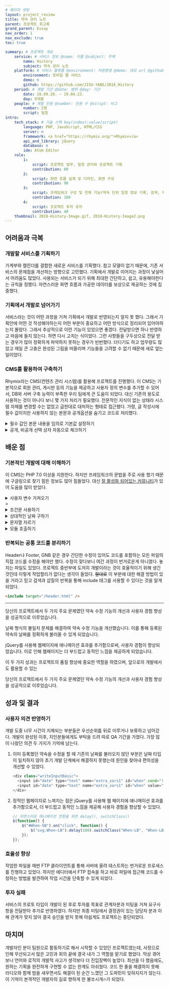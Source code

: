 ```yaml
---
# 페이지 셋팅
layout: project_review
title: 약속 관리 노트
parent: 프로젝트 회고록
grand_parent: Essay
nav_order: 1
nav_exclude: true
toc: true

summary: # 프로젝트 개요
    service: # 서비스 정보 @name: 이름 @subject: 주제
        name: History
        subject: 약속 관리 노트
    platform: # 서비스 플랫폼 @environment: 지원환경 @demo: 데모 url @github: 깃헙 url, @value: default -> n
        environment: 모바일 웹 서비스  
        demo: n
        github: https://github.com/JISU-YANG/2018_History
    period: # 개발 기간 @date: 범위 @day: 기간
        date: 18.09.20. ~ 19.04.23.
        day: 9개월
    people: # 개발 인원 @number: 인원 수 @script: 비고
        number: 2명
        script: 팀장
intro:
    tech_stack: # 기술 스택 key(index):value(script)
        language: PHP, JavaScript, HTML/CSS
        server: n
        framework: <a href="https://rhymix.org/">Rhymix</a>
        api_and_library: jQuery
        database: n
        ide: Atom Editor
    role: 
        1:
            script: 프로젝트 업무, 일정 관리와 프로젝트 기획
            contribution: 80
        2:
            script: 화면 흐름 설계 및 디자인, 화면 구성 
            contribution: 90
        3:
            script: 프레임워크 구성 및 전체 기능(약속 단위 일정 정보 기록, 검색, 지출 리포트 등) 구현
            contribution: 100
        4:
            script: 프로젝트 투자 유치
            contribution: 40
    thumbnail: 2018-History-Image.gif, 2018-History-Image2.png
---
```


## 어려움과 극복
### 개발할 서비스를 기획하기
가계부와 캘린더를 결합한 새로운 서비스를 기획했다.
참고 모델이 없기 때문에, 기존 서비스의 문제점을 개선하는 방향으로 고민했다.
기획에서 개발로 이어지는 과정이 낯설어서 어려움도 많았다.
사용되는 서비스가 되기 위해 최대한 간단하고, 쉽고, 유용해야한다는 규칙을 정했다.
자연스러운 화면 흐름과 가공한 데이터를 보상으로 제공하는 것에 집중했다.

### 기획에서 개발로 넘어가기
서비스라는 것이 어떤 과정을 거쳐 기획에서 개발로 반영되는지 알지 못 했다.
그래서 기획안에 어떤 것 작성해야하는지 어떤 부분이 중요하고 어떤 방식으로 정리되어 있어야하는지 몰랐다.
그래서 추상적으로 이런 기능이 있었으면 좋겠다. 전달받으면 하나 반영하고 마음에 들지 않는다. 하면 다시 고치는 식이었다.
그런 사항들을 구두상으로 전달 받는 경우가 많아 정확하게 파악하지 못하는 경우가 빈번했다.
더디기도 하고 업무량도 많았고 제일 큰 고충은 완성된 그림을 떠올리며 기능들을 고려할 수 없기 때문에 새로 엎는 일이었다.

### CMS를 활용하여 구축하기
Rhymix라는 CMS(컨텐츠 관리 시스템)를 활용해 프로젝트를 진행했다.
이 CMS는 기본적으로 회원 관리, 게시판 등의 기능을 제공하고 사용자 정의 변수를 추가할 수 있어서, 
DB와 서버 구축 능력이 부족한 우리 팀에게 큰 도움이 되었다.
대신 기존의 용도로 사용하는 것이 아니다 보니 몇 가지 처리가 필요했다. 
전문적인 지식이 없는 상태라 시스템 자체를 변경할 수는 없었고 급한대로 대처하는 형태로 접근했다.
가령, 글 작성시에 필수 값이지만 사용하지 않는 본문과 공개옵션을 숨기고 코드로 처리했다.

<details class="highlight p-5 mt-5" style="border-radius: 6px">
<summary class="text-purple-000 fw-500">필수 값인 본문 내용을 임의로 기본값 설정하기</summary>
<div markdown="1">

```html
<input type="hidden" name="content"  value=".">
```

</div>
</details>

<details class="highlight p-5 mt-5" style="border-radius: 6px">
<summary class="text-purple-000 fw-500">공개, 비공개 선택 상자 자동으로 체크하기</summary>
<div markdown="1">

```javascript
document.onclick = function(e) {
  if (!e) e = window.event;
  var el = e.target || e.srcElement;
  if (el.type === "checkbox") {
    if (el.checked){
      el.nextSibling.className += " checked";
    }else{
      el.nextSibling.className = el.nextSibling.className.replace(/\bchecked\b/, "");
    }
  }
}
```

</div>
</details>

## 배운 점
### 기본적인 개발에 대해 이해하기
이 CMS는 PHP 7.0 이상을 지원한다. 하지만 프레임워크의 문법을 주로 사용 했기 때문에 구글링으로 찾기 힘든 정보도 많아 힘들었다. 대신 [잘 활성화 되어있는 커뮤니티](https://xetown.com/)가 있어 도움을 많이 받았다.

<details class="highlight p-5 mt-5" style="border-radius: 6px">
<summary class="text-purple-000 fw-500">사용자 변수 가져오기</summary>
<div markdown="1">

```php
{$oDocument->getExtraEidValue("변수 이름")}
```

</div>
</details>>

<details class="highlight p-5 mt-5" style="border-radius: 6px">
<summary class="text-purple-000 fw-500">조건문 사용하기</summary>
<div markdown="1">

```php
<!--@if($oDocument->getExtraEidValue("변수 이름")=='값 1')-->
<!--@else if($oDocument->getExtraEidValue("변수 이름")=='값 2')-->
<!--@else-->
<!--@end-->
```

</div>
</details>

<details class="highlight p-5 mt-5" style="border-radius: 6px">
<summary class="text-purple-000 fw-500">상대적인 날짜 구하기</summary>
<div markdown="1">
```php
// 전후 날짜 변수 초기화
{@ $yesterday = strtotime("-1 day")}
{@ $tomorrow = strtotime("+1 day")}
```
</div>
</details>

<details class="highlight p-5 mt-5" style="border-radius: 6px">
<summary class="text-purple-000 fw-500">문자열 자르기</summary>
<div markdown="1">
```php
// 날짜 표기
{substr($oDocument->getExtraEidValue('날짜 변수'),2,2)}
.
{substr($oDocument->getExtraEidValue('날짜 변수'),5,2)}
.
{substr($oDocument->getExtraEidValue('날짜 변수'),8,2)}
```
</div>
</details>

<details class="highlight p-5 mt-5" style="border-radius: 6px">
<summary class="text-purple-000 fw-500">모듈 호출하기</summary>
<div markdown="1">

```html
<!-- 작성 -->
<a class="fas fa-pencil-alt" href="{getUrl('act','dispBoardWrite','document_srl',$oDocument->document_srl,'comment_srl','','yves','')}"></a>
<!-- 북마크 -->
<a href="#" class="fas fa-star" onclick="doCallModuleAction('member','procMemberScrapDocument','{$oDocument->document_srl}');return false;"></a>
<!-- 삭제 -->
<a class="fas fa-trash-alt" href="{getUrl('act','dispBoardDelete','document_srl',$oDocument->document_srl,'comment_srl','','yves','')}"></a>
```

</div>
</details>

### 반복되는 공통 코드를 분리하기
Header나 Footer, GNB 같은 경우 간단한 수정이 있어도 코드를 포함하는 모든 파일의 직접 코드를 수정을 해야만 했다.
수정이 잦다보니 여간 과정이 번거로운게 아니였다. 놓치는 파일도 있었다. 
프로젝트 중반부에 도저히 개발이라는 것이 효율적이기 위해 생긴 것인데 이렇게 작업할리가 없다는 생각이 들었다.
~~절대로~~ 이 부분에 대한 해결 방법이 있을 거라고 믿고 검색과 삽질의 반복을 통해 include 태그를 사용할 수 있다는 것을 알게 되었다.

```html
<include target="/header.html" />
```

---
당신의 프로젝트에서 두 가지 주요 문제였던 약속 수정 기능의 개선과 사용자 경험 향상을 성공적으로 이루었습니다.

날짜 형식의 불일치 문제를 해결하여 약속 수정 기능을 개선했습니다. 이를 통해 등록된 약속의 날짜를 정확하게 불러올 수 있게 되었습니다.

jQuery를 사용해 웹페이지에 애니메이션 효과를 추가함으로써, 사용자 경험이 향상되었습니다. 이로 인해 웹페이지는 더 부드럽고 동적인 느낌을 제공하게 되었습니다.

이 두 가지 성과는 프로젝트의 품질 향상에 중요한 역할을 하였으며, 앞으로의 개발에서도 활용할 수 있는

당신의 프로젝트에서 두 가지 주요 문제였던 약속 수정 기능의 개선과 사용자 경험 향상을 성공적으로 이루었습니다.

## 성과 및 결과
### 사용자 의견 반영하기
개발 도중 너무 시간이 지체되는 부분들은 우선순위를 뒤로 미루거나 보류하고 넘어갔다. 개발이 완성된 이후, 지인분들에게도 부탁을 드려 따로 QA 기간을 가졌다.
가장 많이 나왔던 의견 두 가지가 기억에 남는다.

1. 이미 등록했던 약속을 수정을 할 때 기존의 날짜를 불러오지 않던 부분은 날짜 타입이 일치하지 않아 초기 개발 단계에서 해결하지 못했는데 원인을 찾아내 편의성을 개선할 수 있었다.
    ```php
    <div class="writeInputBasic">
      <input id="date" type="text" name="extra_vars1" id="when" cond="!$oDocument->getExtraEidValueHTML('when')">
      <input id="date" type="text" name="extra_vars1" id="when" value="{zdate(str_replace('-','',$oDocument->getExtraEidValue("when")), 'Y-m-d')}" cond="$oDocument->getExtraEidValueHTML('when')">
    </div>
    ```
2. 정적인 웹페이지로 느껴지는 점은 jQuery를 사용해 웹 페이지에 애니메이션 효과를 추가함으로서, 더 부드럽고 동적인 느낌을 제공해 사용자 경험을 향상할 수 있었다.
    ```javascript
    // 자연스러운 애니메이션 전환을 위한 delay(), switchClass()
    $(function() {
        $("#When-SB").on("click", function() {
            $("svg.When-LB").delay(100).switchClass("When-LB", "When-LB-Off", 200, "easeInOutCubic");
        });
    });
    ```

### 효율성 향상
작업한 파일을 매번 FTP 클라이언트를 통해 서버에 올려 테스트하는 번거로운 프로세스를 진행하고 있었다.
하지만 에디터에서 FTP 접속을 하고 바로 파일에 접근해 코드를 수정하는 방법을 발견하여 작업 시간을 단축할 수 있게 되었다.

### 투자 실패
서비스의 프로토 타입이 개발이 된 후로 투자를 목표로 관계자분과 미팅을 거쳐 요구사항을 전달받아 추가로 반영하였다.
하지만 최종 미팅에서 결정권이 있는 담당자 분과 이해 관계가 맞지 않아 결국 승인을 받지 못해 아쉽게도 프로젝트는 중단되었다.

## 마치며
개발자인 분이 팀원으로 활동하기로 해서 시작할 수 있었던 프로젝트였는데, 
사정으로 인해 무산되고서 많은 고민과 회의 끝에 결국 내가 그 역할을 맡기로 했었다.
막상 겪어보니 언어와 로직의 개발적 사고가 생각보다 더 진입장벽이 높았다.
최선을 다 했음에도, 원하는 기획을 완전하게 구현할 수 없는 한계도 아쉬웠다.
코드 한 줄을 해결하지 못해 라디오와 함께 밤을 새우면서도 해결이 된 순간 느꼈던 그 도파민이 잊혀지지가 않는다.
이 기억이 본격적인 개발자의 길로 향하게 한 불쏘시개🔥가 되었다.